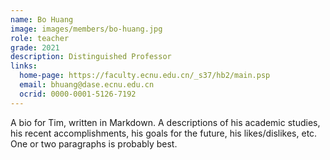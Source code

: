 ```yaml
---
name: Bo Huang
image: images/members/bo-huang.jpg
role: teacher
grade: 2021
description: Distinguished Professor
links:
  home-page: https://faculty.ecnu.edu.cn/_s37/hb2/main.psp
  email: bhuang@dase.ecnu.edu.cn
  ocrid: 0000-0001-5126-7192
---
```


A bio for Tim, written in Markdown.
A descriptions of his academic studies, his recent accomplishments, his goals for the future, his likes/dislikes, etc.
One or two paragraphs is probably best.